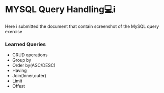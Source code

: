 <h1>MYSQL Query Handling💻ℹ</h1>
<p>Here i submitted the document that contain screenshot of the MySQL query exercise</p>
<h3>Learned Queries</h3>
<ul>
  <li>CRUD operations</li>
   <li>Group by</li>
   <li>Order by(ASC/DESC)</li>
   <li>Having</li>
   <li>Join(Inner,outer)</li>
   <li>Limit</li>
   <li>Offest</li>
   
</ul>

